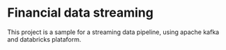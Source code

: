 # Financial data streaming

This project is a sample for a streaming data pipeline, using apache kafka and databricks plataform.

<!-- # Architecture 🛠️ -->
<!-- ![](docs/Financial-Data-Pipeline.drawio.png) -->
